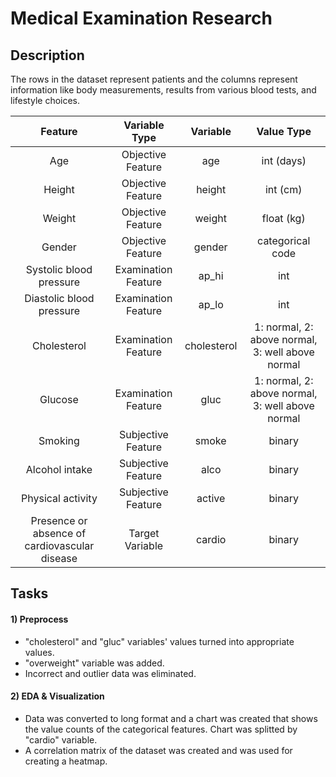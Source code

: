 # Medical Examination Research
## Description
The rows in the dataset represent patients and the columns represent information like body measurements, results from various blood tests, and lifestyle choices.

| Feature | Variable Type | Variable      | Value Type |
|:-------:|:------------:|:-------------:|:----------:|
| Age | Objective Feature | age | int (days) |
| Height | Objective Feature | height | int (cm) |
| Weight | Objective Feature | weight | float (kg) |
| Gender | Objective Feature | gender | categorical code |
| Systolic blood pressure | Examination Feature | ap_hi | int |
| Diastolic blood pressure | Examination Feature | ap_lo | int |
| Cholesterol | Examination Feature | cholesterol | 1: normal, 2: above normal, 3: well above normal |
| Glucose | Examination Feature | gluc | 1: normal, 2: above normal, 3: well above normal |
| Smoking | Subjective Feature | smoke | binary |
| Alcohol intake | Subjective Feature | alco | binary |
| Physical activity | Subjective Feature | active | binary |
| Presence or absence of cardiovascular disease | Target Variable | cardio | binary |

## Tasks
#### 1) Preprocess
* "cholesterol" and "gluc" variables' values turned into appropriate values.
* "overweight" variable was added.
* Incorrect and outlier data was eliminated.

#### 2) EDA & Visualization
* Data was converted to long format and a chart was created that shows the value counts of the categorical features. Chart was splitted by "cardio" variable.
* A correlation matrix of the dataset was created and was used for creating a heatmap.
